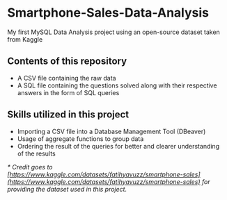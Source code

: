 # Smartphone-Sales-Data-Analysis
My first MySQL Data Analysis project using an open-source dataset taken from Kaggle
## Contents of this repository
- A CSV file containing the raw data
- A SQL file containing the questions solved along with their respective answers in the form of SQL queries
## Skills utilized in this project
- Importing a CSV file into a Database Management Tool (DBeaver)
- Usage of aggregate functions to group data
- Ordering the result of the queries for better and clearer understanding of the results

_* Credit goes to [https://www.kaggle.com/datasets/fatihyavuzz/smartphone-sales](https://www.kaggle.com/datasets/fatihyavuzz/smartphone-sales) for providing the dataset used in this project._
